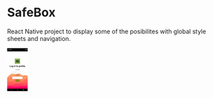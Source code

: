 # SafeBox
React Native project to display some of the posibilites with global style sheets and navigation. 


<img src="https://raw.githubusercontent.com/Jaxhon/SafeBox/main/images/Screenshot001.png" width="48">

